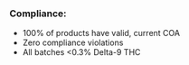 ### **Compliance:**
- 100% of products have valid, current COA
- Zero compliance violations
- All batches <0.3% Delta-9 THC
